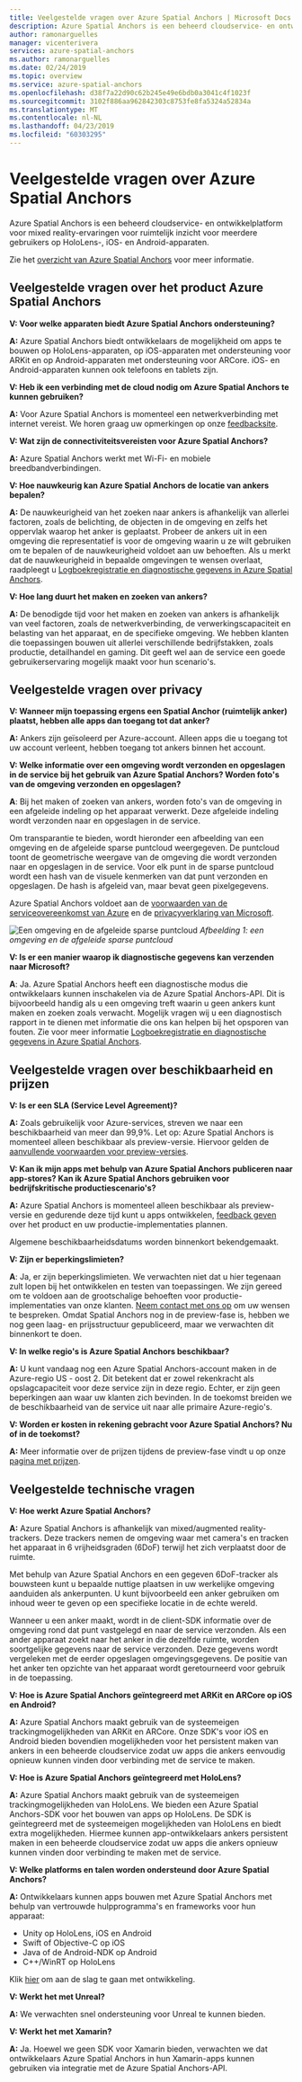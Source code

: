 ```yaml
---
title: Veelgestelde vragen over Azure Spatial Anchors | Microsoft Docs
description: Azure Spatial Anchors is een beheerd cloudservice- en ontwikkelplatform voor meerdere apparaten, meerdere gebruikers, mixed reality ervaringen op HoloLens-, iOS- en Android-apparaten. Deze veelgestelde vragen over de service worden beantwoord vanuit een technisch oogpunt.
author: ramonarguelles
manager: vicenterivera
services: azure-spatial-anchors
ms.author: ramonarguelles
ms.date: 02/24/2019
ms.topic: overview
ms.service: azure-spatial-anchors
ms.openlocfilehash: d38f7a22d90c62b245e49e6bdb0a3041c4f1023f
ms.sourcegitcommit: 3102f886aa962842303c8753fe8fa5324a52834a
ms.translationtype: MT
ms.contentlocale: nl-NL
ms.lasthandoff: 04/23/2019
ms.locfileid: "60303295"
---
```

# <a name="frequently-asked-questions-about-azure-spatial-anchors"></a>Veelgestelde vragen over Azure Spatial Anchors

Azure Spatial Anchors is een beheerd cloudservice- en ontwikkelplatform voor mixed reality-ervaringen voor ruimtelijk inzicht voor meerdere gebruikers op HoloLens-, iOS- en Android-apparaten.

Zie het [overzicht van Azure Spatial Anchors](overview.md) voor meer informatie.

## <a name="azure-spatial-anchors-product-faqs"></a>Veelgestelde vragen over het product Azure Spatial Anchors

**V: Voor welke apparaten biedt Azure Spatial Anchors ondersteuning?**

**A:** Azure Spatial Anchors biedt ontwikkelaars de mogelijkheid om apps te bouwen op HoloLens-apparaten, op iOS-apparaten met ondersteuning voor ARKit en op Android-apparaten met ondersteuning voor ARCore. iOS- en Android-apparaten kunnen ook telefoons en tablets zijn.

**V: Heb ik een verbinding met de cloud nodig om Azure Spatial Anchors te kunnen gebruiken?**

**A:** Voor Azure Spatial Anchors is momenteel een netwerkverbinding met internet vereist. We horen graag uw opmerkingen op onze [feedbacksite](https://feedback.azure.com/forums/919252-azure-spatial-anchors).

**V: Wat zijn de connectiviteitsvereisten voor Azure Spatial Anchors?**

**A:** Azure Spatial Anchors werkt met Wi-Fi- en mobiele breedbandverbindingen.

**V: Hoe nauwkeurig kan Azure Spatial Anchors de locatie van ankers bepalen?**

**A:** De nauwkeurigheid van het zoeken naar ankers is afhankelijk van allerlei factoren, zoals de belichting, de objecten in de omgeving en zelfs het oppervlak waarop het anker is geplaatst. Probeer de ankers uit in een omgeving die representatief is voor de omgeving waarin u ze wilt gebruiken om te bepalen of de nauwkeurigheid voldoet aan uw behoeften. Als u merkt dat de nauwkeurigheid in bepaalde omgevingen te wensen overlaat, raadpleegt u [Logboekregistratie en diagnostische gegevens in Azure Spatial Anchors](./concepts/logging-diagnostics.md).

**V: Hoe lang duurt het maken en zoeken van ankers?**

**A:** De benodigde tijd voor het maken en zoeken van ankers is afhankelijk van veel factoren, zoals de netwerkverbinding, de verwerkingscapaciteit en belasting van het apparaat, en de specifieke omgeving. We hebben klanten die toepassingen bouwen uit allerlei verschillende bedrijfstakken, zoals productie, detailhandel en gaming. Dit geeft wel aan de service een goede gebruikerservaring mogelijk maakt voor hun scenario's.

## <a name="privacy-faq"></a>Veelgestelde vragen over privacy

**V: Wanneer mijn toepassing ergens een Spatial Anchor (ruimtelijk anker) plaatst, hebben alle apps dan toegang tot dat anker?**

**A:** Ankers zijn geïsoleerd per Azure-account. Alleen apps die u toegang tot uw account verleent, hebben toegang tot ankers binnen het account.

**V: Welke informatie over een omgeving wordt verzonden en opgeslagen in de service bij het gebruik van Azure Spatial Anchors? Worden foto's van de omgeving verzonden en opgeslagen?**

**A**: Bij het maken of zoeken van ankers, worden foto's van de omgeving in een afgeleide indeling op het apparaat verwerkt. Deze afgeleide indeling wordt verzonden naar en opgeslagen in de service.

Om transparantie te bieden, wordt hieronder een afbeelding van een omgeving en de afgeleide sparse puntcloud weergegeven. De puntcloud toont de geometrische weergave van de omgeving die wordt verzonden naar en opgeslagen in de service. Voor elk punt in de sparse puntcloud wordt een hash van de visuele kenmerken van dat punt verzonden en opgeslagen. De hash is afgeleid van, maar bevat geen pixelgegevens.

Azure Spatial Anchors voldoet aan de [voorwaarden van de serviceovereenkomst van Azure](https://go.microsoft.com/fwLink/?LinkID=522330&amp;amp;clcid=0x9) en de [privacyverklaring van Microsoft](https://go.microsoft.com/fwlink/?LinkId=521839&amp;clcid=0x409).

![Een omgeving en de afgeleide sparse puntcloud](./media/sparce-point-cloud.png)
*Afbeelding 1: een omgeving en de afgeleide sparse puntcloud*


**V: Is er een manier waarop ik diagnostische gegevens kan verzenden naar Microsoft?**

**A**: Ja. Azure Spatial Anchors heeft een diagnostische modus die ontwikkelaars kunnen inschakelen via de Azure Spatial Anchors-API. Dit is bijvoorbeeld handig als u een omgeving treft waarin u geen ankers kunt maken en zoeken zoals verwacht. Mogelijk vragen wij u een diagnostisch rapport in te dienen met informatie die ons kan helpen bij het opsporen van fouten. Zie voor meer informatie [Logboekregistratie en diagnostische gegevens in Azure Spatial Anchors](./concepts/logging-diagnostics.md).

## <a name="availability-and-pricing-faqs"></a>Veelgestelde vragen over beschikbaarheid en prijzen

**V: Is er een SLA (Service Level Agreement)?**

**A:** Zoals gebruikelijk voor Azure-services, streven we naar een beschikbaarheid van meer dan 99,9%. Let op: Azure Spatial Anchors is momenteel alleen beschikbaar als preview-versie. Hiervoor gelden de [aanvullende voorwaarden voor preview-versies](https://azure.microsoft.com/support/legal/preview-supplemental-terms/).

**V: Kan ik mijn apps met behulp van Azure Spatial Anchors publiceren naar app-stores? Kan ik Azure Spatial Anchors gebruiken voor bedrijfskritische productiescenario's?**

**A:** Azure Spatial Anchors is momenteel alleen beschikbaar als preview-versie en gedurende deze tijd kunt u apps ontwikkelen, [feedback geven](https://feedback.azure.com/forums/919252-azure-spatial-anchors) over het product en uw productie-implementaties plannen.

Algemene beschikbaarheidsdatums worden binnenkort bekendgemaakt.

**V: Zijn er beperkingslimieten?**
 
**A**: Ja, er zijn beperkingslimieten.  We verwachten niet dat u hier tegenaan zult lopen bij het ontwikkelen en testen van toepassingen. We zijn gereed om te voldoen aan de grootschalige behoeften voor productie-implementaties van onze klanten. [Neem contact met ons op](mailto:azuremrs@microsoft.com) om uw wensen te bespreken. Omdat Spatial Anchors nog in de preview-fase is, hebben we nog geen laag- en prijsstructuur gepubliceerd, maar we verwachten dit binnenkort te doen.

**V: In welke regio's is Azure Spatial Anchors beschikbaar?**

**A:** U kunt vandaag nog een Azure Spatial Anchors-account maken in de Azure-regio US - oost 2. Dit betekent dat er zowel rekenkracht als opslagcapaciteit voor deze service zijn in deze regio. Echter, er zijn geen beperkingen aan waar uw klanten zich bevinden. In de toekomst breiden we de beschikbaarheid van de service uit naar alle primaire Azure-regio's.

**V: Worden er kosten in rekening gebracht voor Azure Spatial Anchors? Nu of in de toekomst?**

**A:** Meer informatie over de prijzen tijdens de preview-fase vindt u op onze [pagina met prijzen](https://azure.microsoft.com/pricing/details/spatial-anchors/).

## <a name="technical-faqs"></a>Veelgestelde technische vragen

**V: Hoe werkt Azure Spatial Anchors?**

**A:** Azure Spatial Anchors is afhankelijk van mixed/augmented reality-trackers. Deze trackers nemen de omgeving waar met camera's en tracken het apparaat in 6 vrijheidsgraden (6DoF) terwijl het zich verplaatst door de ruimte.

Met behulp van Azure Spatial Anchors en een gegeven 6DoF-tracker als bouwsteen kunt u bepaalde nuttige plaatsen in uw werkelijke omgeving aanduiden als ankerpunten. U kunt bijvoorbeeld een anker gebruiken om inhoud weer te geven op een specifieke locatie in de echte wereld.

Wanneer u een anker maakt, wordt in de client-SDK informatie over de omgeving rond dat punt vastgelegd en naar de service verzonden. Als een ander apparaat zoekt naar het anker in die dezelfde ruimte, worden soortgelijke gegevens naar de service verzonden. Deze gegevens wordt vergeleken met de eerder opgeslagen omgevingsgegevens. De positie van het anker ten opzichte van het apparaat wordt geretourneerd voor gebruik in de toepassing.

**V: Hoe is Azure Spatial Anchors geïntegreerd met ARKit en ARCore op iOS en Android?**

**A:** Azure Spatial Anchors maakt gebruik van de systeemeigen trackingmogelijkheden van ARKit en ARCore. Onze SDK's voor iOS en Android bieden bovendien mogelijkheden voor het persistent maken van ankers in een beheerde cloudservice zodat uw apps die ankers eenvoudig opnieuw kunnen vinden door verbinding met de service te maken.

**V: Hoe is Azure Spatial Anchors geïntegreerd met HoloLens?**

**A:** Azure Spatial Anchors maakt gebruik van de systeemeigen trackingmogelijkheden van HoloLens. We bieden een Azure Spatial Anchors-SDK voor het bouwen van apps op HoloLens. De SDK is geïntegreerd met de systeemeigen mogelijkheden van HoloLens en biedt extra mogelijkheden. Hiermee kunnen app-ontwikkelaars ankers persistent maken in een beheerde cloudservice zodat uw apps die ankers opnieuw kunnen vinden door verbinding te maken met de service.

**V: Welke platforms en talen worden ondersteund door Azure Spatial Anchors?**

**A:** Ontwikkelaars kunnen apps bouwen met Azure Spatial Anchors met behulp van vertrouwde hulpprogramma's en frameworks voor hun apparaat:

- Unity op HoloLens, iOS en Android
- Swift of Objective-C op iOS
- Java of de Android-NDK op Android
- C++/WinRT op HoloLens

Klik [hier](index.yml) om aan de slag te gaan met ontwikkeling.

**V: Werkt het met Unreal?**

**A:** We verwachten snel ondersteuning voor Unreal te kunnen bieden.

**V: Werkt het met Xamarin?**

**A:** Ja. Hoewel we geen SDK voor Xamarin bieden, verwachten we dat ontwikkelaars Azure Spatial Anchors in hun Xamarin-apps kunnen gebruiken via integratie met de Azure Spatial Anchors-API.
